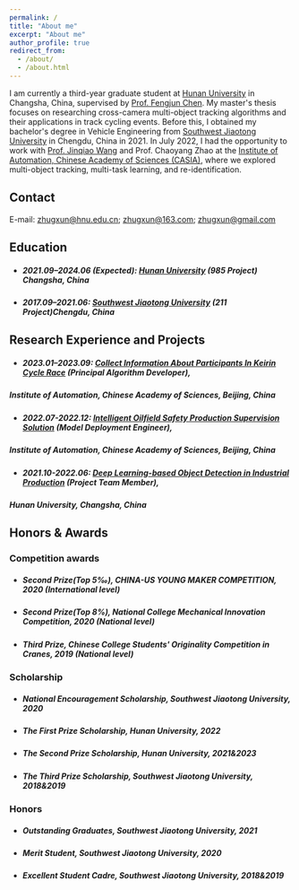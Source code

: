 ```yaml
---
permalink: /
title: "About me"
excerpt: "About me"
author_profile: true
redirect_from: 
  - /about/
  - /about.html
---
```


I am currently a third-year graduate student at [Hunan University](http://www.hnu.edu.cn/) in Changsha, China, supervised by [Prof. Fengjun Chen](http://robotics.hnu.edu.cn/info/1071/1162.htm). My master's thesis focuses on researching cross-camera multi-object tracking algorithms and their applications in track cycling events. Before this, I obtained my bachelor's degree in Vehicle Engineering from [Southwest Jiaotong University](https://www.swjtu.edu.cn/) in Chengdu, China in 2021. In July 2022, I had the opportunity to work with [Prof. Jinqiao Wang](http://www.nlpr.ia.ac.cn/iva/homepage/jqwang/index.htm) and Prof. Chaoyang Zhao at the [Institute of Automation, Chinese Academy of Sciences (CASIA)](http://ia.cas.cn/), where we explored multi-object tracking, multi-task learning, and re-identification.

## Contact

E-mail: zhugxun@hnu.edu.cn; zhugxun@163.com; zhugxun@gmail.com


## Education

* ##### 2021.09–2024.06 (Expected): [Hunan University](http://www.hnu.edu.cn/) (985 Project) Changsha, China     

* ##### 2017.09–2021.06: [Southwest Jiaotong University](https://www.swjtu.edu.cn/) (211 Project)Chengdu, China 		


## Research Experience and Projects

* ##### 2023.01–2023.09: [Collect Information About Participants In Keirin Cycle Race](/projects/keirin-cycle-race) (Principal Algorithm Developer), 
##### Institute of Automation, Chinese Academy of Sciences, Beijing, China

* ##### 2022.07-2022.12: [Intelligent Oilfield Safety Production Supervision Solution](/projects/oil-field) (Model Deployment Engineer), 
##### Institute of Automation, Chinese Academy of Sciences, Beijing, China

* ##### 2021.10-2022.06: [Deep Learning-based Object Detection in Industrial Production](/projects/object-detection) (Project Team Member), 
##### Hunan University, Changsha, China


## Honors & Awards

### Competition awards
* ##### Second Prize(Top 5‰), CHINA-US YOUNG MAKER COMPETITION, 2020 (International level)
* ##### Second Prize(Top 8%), National College Mechanical Innovation Competition, 2020 (National level)
* ##### Third Prize, Chinese College Students' Originality Competition in Cranes, 2019 (National level) 

### Scholarship
* ##### National Encouragement Scholarship, Southwest Jiaotong University, 2020
* ##### The First Prize Scholarship, Hunan University, 2022
* ##### The Second Prize Scholarship, Hunan University, 2021&2023
* ##### The Third Prize Scholarship, Southwest Jiaotong University, 2018&2019

### Honors
* ##### Outstanding Graduates, Southwest Jiaotong University, 2021
* ##### Merit Student, Southwest Jiaotong University, 2020
* ##### Excellent Student Cadre, Southwest Jiaotong University, 2018&2019
